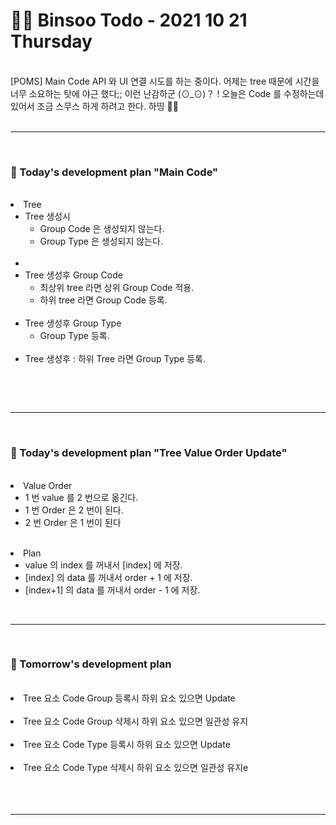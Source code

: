 <br/><br/>

# 👩‍💻 Binsoo Todo - 2021 10 21 Thursday
<br>
[POMS] Main Code API 와 UI 연결 시도를 하는 중이다. 어제는 tree 때문에 시간을 너무 소요하는 탓에 야근 했다;; 이런 난감하군 (⊙_⊙)？ ! 오늘은  Code 를 수정하는데 있어서 조금 스무스 하게 하려고 한다. 하띵 🙋‍♀️
<br><br><hr/><br>

### 🔸 Today's development plan "Main Code"
<br/>

<li> Tree 
    <ul> 
        <li> 
             Tree 생성시
            <ul>
                <li> Group Code 은 생성되지 않는다. </li>
                <li> Group Type 은 생성되지 않는다. </li>
            </ul>
        </li><br/>
        <li> 
        <li> 
            Tree 생성후 Group Code 
            <ul>
                <li> 최상위  tree 라면 상위 Group Code 적용. </li>
                <li> 하위 tree 라면 Group Code 등록. </li>
            </ul>
        </li><br/>
        <li> 
            Tree 생성후 Group Type 
            <ul>
                <li> Group Type 등록. </li>
            </ul>
        </li><br/>
        <li> 
            Tree 생성후 :  하위 Tree 라면 Group Type 등록.
        </li>
    </ul>
</li>
<br/>

<br><hr/><br>

### 🔸 Today's development plan "Tree Value Order Update"
<br/>
<li> Value Order 
    <ul> 
        <li> 
            <span> 1 번 value 를 2 번으로 옮긴다. </span>
        </li>
        <li> 
            <span> 1 번 Order 은 2 번이 된다. </span>
        </li>
        <li> 
            <span> 2 번 Order 은 1 번이 된다 </span>
        </li>
    </ul>
</li>
<br/>
<li> Plan 
    <ul> 
        <li> 
            <span> value  의 index 를 꺼내서 [index] 에 저장. </span>
        </li>
        <li> 
            <span> [index] 의 data 를 꺼내서 order + 1 에 저장. </span>
        </li>
        <li> 
            <span> [index+1] 의 data 를 꺼내서 order - 1 에 저장. </span>
        </li>
    </ul>
</li>
<br><hr/><br>

### 🔸 Tomorrow's development plan 
<br/>
    <li> Tree 요소 Code Group 등록시 하위 요소 있으면 Update </li><br/>
    <li> Tree 요소 Code Group 삭제시 하위 요소 있으면 일관성 유지 </li><br/>
    <li> Tree 요소 Code Type 등록시 하위 요소 있으면 Update </li><br/>
    <li> Tree 요소 Code Type 삭제시 하위 요소 있으면 일관성 유지e </li><br/>
<br/>
<br><hr/><br>